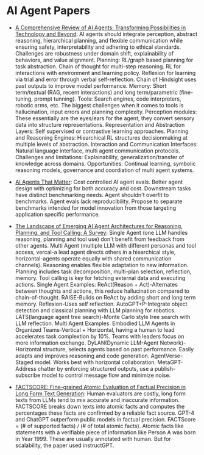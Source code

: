 # AI Agent Papers

- [A Comprehensive Review of AI Agents: Transforming Possibilities in Technology and Beyond](https://arxiv.org/abs/2508.11957): AI agents should integrate perception, abstract reasoning, hierarchical planning, and flexible communication while ensuring safety, interpretability and adhering to ethical standards. Challenges are robustness under domain shift, explainability of behaviors, and value alignment. Planning: RL/graph based planning for task abstraction. Chain of thought for multi-step reasoning. RL for interactions with environment and learning policy. Reflexion for learning via trial and error through verbal self-reflection. Chain of Hindsight uses past outputs to improve model performance. Memory: Short term/textual (RAG, recent interactions) and long term/parametric (fine-tuning, prompt tunning). Tools: Search engines, code interpreters, robotic arms, etc. The biggest challenges when it comes to tools is hallucination, input errors and planning complexity. Perception modules: These essentially are the eyes/ears for the agent, they convert sensory data into structure representations. Representation and Abstraction Layers: Self supervised or contrastive learning approaches. Planning and Reasoning Engines: Hiearchical RL structures decisionmaking at multiple levels of abstraction. Interaction and Communication Interfaces: Natural language interface, multi agent communication protocols. Challenges and limitations: Explainability, generalization/transfer of knowledge across domains. Opportunities: Continual learning, symbolic reasoning models, governance and coordiation of multi agent systems. 

- [AI Agents That Matter](https://arxiv.org/abs/2407.01502): Cost controlled AI agent evals. Better agent design with optimizing for both accuracy and cost. Downstream tasks have distinct benchmarking needs. Agent shouldn't overfit to benchmarks. Agent evals lack reproducibility. Propose to separate benchmarks intended for model innovation from those targeting application specific performance. 

- [The Landscape of Emerging AI Agent Architectures for Reasoning, Planning, and Tool Calling: A Survey](https://arxiv.org/abs/2404.11584): Single Agent (one LLM handles reasoning, planning and tool use) don't benefit from feedback from other agents. Multi Agent (multiple LLM with different personas and tool access, vercal-a lead agent directs others in a hiearchical style, horizontal-agents operate equally with shared communication channels). Reasoning enables flexible adaptation to new information. Planning includes task decomposition, multi-plan selection, reflection, memory. Tool calling is key for fetching external data and executing actions. Single Agent Examples: ReAct(Reason + Act)-Alternates between thoughts and actions, this reduce hallucination compared to chain-of-thought. RAISE-Builds on ReAct by adding short and long term memory. Reflexion-Uses self reflection. AutoGPT+P-Integrate object detection and classical planning with LLM planning for robotics. LATS(language agent tree search)-Monte Carlo style tree search with LLM reflection. Multi Agent Examples: Embodied LLM Agents in Organized Teams-Vertical + Horizontal, having a human to lead accelerates task complextion by 10%. Teams with leaders focus on more information exchange. DyLAN(Dynamic LLM-Agent Network)-Horizontal structure, selects agents based on past performance. Easily adapts and improves reasoning and code generation. AgentVerse-Staged model. Works best with horizontal collaboration. MetaGPT-Address chatter by enforcing structured outputs, use a publish-subscribe model to control message flow and minimize noise. 

- [FACTSCORE: Fine-grained Atomic Evaluation of Factual Precision in Long Form Text Generation](https://arxiv.org/abs/2305.14251): Human evaluators are costly, long form texts from LLMs tend to mix accurate and inaccurate information. FACTSCORE breaks down texts into atomic facts and computes the percentages these facts are confirmed by a reliable fact source. GPT-4 and ChatGPT outperform public models in factual precision. FACTScore = (# of supported facts) / (# of total atomic facts). Atomic facts like statements with a verifiable piece of information like Person A was born in Year 1999. These are usually annotated with human. But for scalability, the paper used instructGPT. 